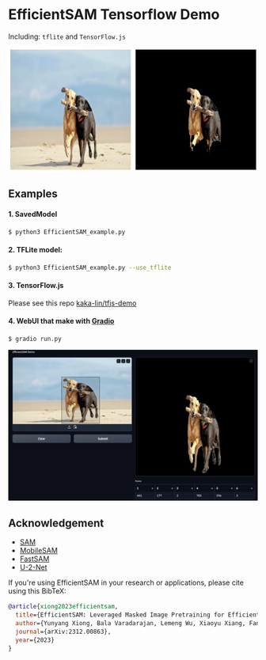 # EfficientSAM Tensorflow Demo

Including: `tflite` and `TensorFlow.js`

![](images/demo_points.png)

## Examples

#### 1. SavedModel

```bash
$ python3 EfficientSAM_example.py
```

#### 2. TFLite model:

```bash
$ python3 EfficientSAM_example.py --use_tflite
```

#### 3. TensorFlow.js

Please see this repo [kaka-lin/tfjs-demo](https://github.com/kaka-lin/tfjs-demo)

#### 4. WebUI that make with [Gradio](https://www.gradio.app/)

```bash
$ gradio run.py
```

![](images/demo_webui.png)

## Acknowledgement

+ [SAM](https://github.com/facebookresearch/segment-anything)
+ [MobileSAM](https://github.com/ChaoningZhang/MobileSAM)
+ [FastSAM](https://github.com/CASIA-IVA-Lab/FastSAM)
+ [U-2-Net](https://github.com/xuebinqin/U-2-Net)

If you're using EfficientSAM in your research or applications, please cite using this BibTeX:

```bibtex
@article{xiong2023efficientsam,
  title={EfficientSAM: Leveraged Masked Image Pretraining for Efficient Segment Anything},
  author={Yunyang Xiong, Bala Varadarajan, Lemeng Wu, Xiaoyu Xiang, Fanyi Xiao, Chenchen Zhu, Xiaoliang Dai, Dilin Wang, Fei Sun, Forrest Iandola, Raghuraman Krishnamoorthi, Vikas Chandra},
  journal={arXiv:2312.00863},
  year={2023}
}
```
